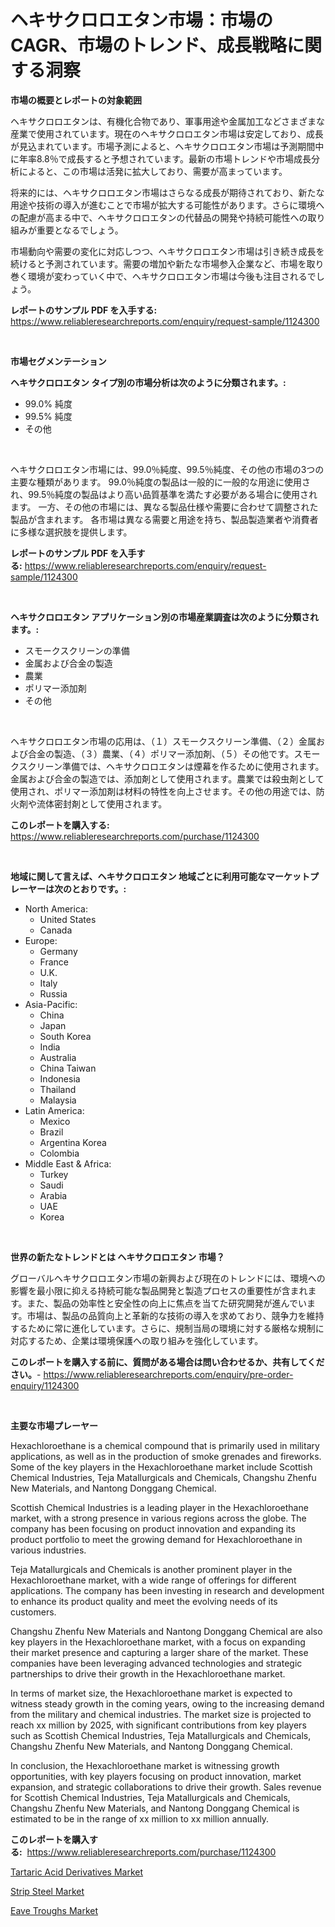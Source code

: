 <p><h1>ヘキサクロロエタン市場：市場のCAGR、市場のトレンド、成長戦略に関する洞察</h1></p><p><strong>市場の概要とレポートの対象範囲</strong></p>
<p><p>ヘキサクロロエタンは、有機化合物であり、軍事用途や金属加工などさまざまな産業で使用されています。現在のヘキサクロロエタン市場は安定しており、成長が見込まれています。市場予測によると、ヘキサクロロエタン市場は予測期間中に年率8.8％で成長すると予想されています。最新の市場トレンドや市場成長分析によると、この市場は活発に拡大しており、需要が高まっています。</p><p>将来的には、ヘキサクロロエタン市場はさらなる成長が期待されており、新たな用途や技術の導入が進むことで市場が拡大する可能性があります。さらに環境への配慮が高まる中で、ヘキサクロロエタンの代替品の開発や持続可能性への取り組みが重要となるでしょう。</p><p>市場動向や需要の変化に対応しつつ、ヘキサクロロエタン市場は引き続き成長を続けると予測されています。需要の増加や新たな市場参入企業など、市場を取り巻く環境が変わっていく中で、ヘキサクロロエタン市場は今後も注目されるでしょう。</p></p>
<p><strong>レポートのサンプル PDF を入手する:</strong> <a href="https://www.reliableresearchreports.com/enquiry/request-sample/1124300">https://www.reliableresearchreports.com/enquiry/request-sample/1124300</a></p>
<p>&nbsp;</p>
<p><strong>市場セグメンテーション</strong></p>
<p><strong>ヘキサクロロエタン タイプ別の市場分析は次のように分類されます。:</strong></p>
<p><ul><li>99.0% 純度</li><li>99.5% 純度</li><li>その他</li></ul></p>
<p>&nbsp;</p>
<p><p>ヘキサクロロエタン市場には、99.0％純度、99.5％純度、その他の市場の3つの主要な種類があります。 99.0％純度の製品は一般的に一般的な用途に使用され、99.5％純度の製品はより高い品質基準を満たす必要がある場合に使用されます。 一方、その他の市場には、異なる製品仕様や需要に合わせて調整された製品が含まれます。 各市場は異なる需要と用途を持ち、製品製造業者や消費者に多様な選択肢を提供します。</p></p>
<p><strong>レポートのサンプル PDF を入手する:</strong>&nbsp;<a href="https://www.reliableresearchreports.com/enquiry/request-sample/1124300">https://www.reliableresearchreports.com/enquiry/request-sample/1124300</a></p>
<p>&nbsp;</p>
<p><strong> ヘキサクロロエタン アプリケーション別の市場産業調査は次のように分類されます。:</strong></p>
<p><ul><li>スモークスクリーンの準備</li><li>金属および合金の製造</li><li>農業</li><li>ポリマー添加剤</li><li>その他</li></ul></p>
<p>&nbsp;</p>
<p><p>ヘキサクロロエタン市場の応用は、（１）スモークスクリーン準備、（２）金属および合金の製造、（３）農業、（４）ポリマー添加剤、（５）その他です。スモークスクリーン準備では、ヘキサクロロエタンは煙幕を作るために使用されます。金属および合金の製造では、添加剤として使用されます。農業では殺虫剤として使用され、ポリマー添加剤は材料の特性を向上させます。その他の用途では、防火剤や流体密封剤として使用されます。</p></p>
<p><strong>このレポートを購入する:</strong>&nbsp; <a href="https://www.reliableresearchreports.com/purchase/1124300">https://www.reliableresearchreports.com/purchase/1124300</a></p>
<p>&nbsp;</p>
<p><strong>地域に関して言えば、ヘキサクロロエタン 地域ごとに利用可能なマーケットプレーヤーは次のとおりです。:</strong></p>
<p><ul>
    <li>
        North America:
        <ul>
            <li>United States</li>
            <li>Canada</li>
        </ul>
    </li>
    <li>
        Europe:
        <ul>
            <li>Germany</li>
            <li>France</li>
            <li>U.K.</li>
            <li>Italy</li>
            <li>Russia</li>
        </ul>
    </li>
    <li>
        Asia-Pacific:
        <ul>
            <li>China</li>
            <li>Japan</li>
            <li>South Korea</li>
            <li>India</li>
            <li>Australia</li>
            <li>China Taiwan</li>
            <li>Indonesia</li>
            <li>Thailand</li>
            <li>Malaysia</li>
        </ul>
    </li>
    <li>
        Latin America:
        <ul>
            <li>Mexico</li>
            <li>Brazil</li>
            <li>Argentina Korea</li>
            <li>Colombia</li>
        </ul>
    </li>
    <li>
        Middle East & Africa:
        <ul>
            <li>Turkey</li>
            <li>Saudi</li>
            <li>Arabia</li>
            <li>UAE</li>
            <li>Korea</li>
        </ul>
    </li>
    </ul></p>
<p>&nbsp;</p>
<p><strong>世界の新たなトレンドとは ヘキサクロロエタン 市場？</strong></p>
<p><p>グローバルヘキサクロロエタン市場の新興および現在のトレンドには、環境への影響を最小限に抑える持続可能な製品開発と製造プロセスの重要性が含まれます。また、製品の効率性と安全性の向上に焦点を当てた研究開発が進んでいます。市場は、製品の品質向上と革新的な技術の導入を求めており、競争力を維持するために常に進化しています。さらに、規制当局の環境に対する厳格な規制に対応するため、企業は環境保護への取り組みを強化しています。</p></p>
<p><strong>このレポートを購入する前に、質問がある場合は問い合わせるか、共有してください。</strong>- <a href="https://www.reliableresearchreports.com/enquiry/pre-order-enquiry/1124300">https://www.reliableresearchreports.com/enquiry/pre-order-enquiry/1124300</a></p>
<p>&nbsp;</p>
<p><strong>主要な市場プレーヤー</strong></p>
<p><p>Hexachloroethane is a chemical compound that is primarily used in military applications, as well as in the production of smoke grenades and fireworks. Some of the key players in the Hexachloroethane market include Scottish Chemical Industries, Teja Matallurgicals and Chemicals, Changshu Zhenfu New Materials, and Nantong Donggang Chemical.</p><p>Scottish Chemical Industries is a leading player in the Hexachloroethane market, with a strong presence in various regions across the globe. The company has been focusing on product innovation and expanding its product portfolio to meet the growing demand for Hexachloroethane in various industries.</p><p>Teja Matallurgicals and Chemicals is another prominent player in the Hexachloroethane market, with a wide range of offerings for different applications. The company has been investing in research and development to enhance its product quality and meet the evolving needs of its customers.</p><p>Changshu Zhenfu New Materials and Nantong Donggang Chemical are also key players in the Hexachloroethane market, with a focus on expanding their market presence and capturing a larger share of the market. These companies have been leveraging advanced technologies and strategic partnerships to drive their growth in the Hexachloroethane market.</p><p>In terms of market size, the Hexachloroethane market is expected to witness steady growth in the coming years, owing to the increasing demand from the military and chemical industries. The market size is projected to reach xx million by 2025, with significant contributions from key players such as Scottish Chemical Industries, Teja Matallurgicals and Chemicals, Changshu Zhenfu New Materials, and Nantong Donggang Chemical.</p><p>In conclusion, the Hexachloroethane market is witnessing growth opportunities, with key players focusing on product innovation, market expansion, and strategic collaborations to drive their growth. Sales revenue for Scottish Chemical Industries, Teja Matallurgicals and Chemicals, Changshu Zhenfu New Materials, and Nantong Donggang Chemical is estimated to be in the range of xx million to xx million annually.</p></p>
<p><strong>このレポートを購入する:</strong>&nbsp;&nbsp;<a href="https://www.reliableresearchreports.com/purchase/1124300">https://www.reliableresearchreports.com/purchase/1124300</a></p>
<p><p><a href="https://github.com/jsmusil/Market-Research-Report-List-2/blob/main/tartaric-acid-derivatives-market.md">Tartaric Acid Derivatives Market</a></p><p><a href="https://github.com/bmorecock/Market-Research-Report-List-2/blob/main/strip-steel-market.md">Strip Steel Market</a></p><p><a href="https://github.com/yemakinde/Market-Research-Report-List-1/blob/main/eave-troughs-market.md">Eave Troughs Market</a></p></p>